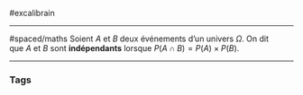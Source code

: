 
#excalibrain
___
#spaced/maths
Soient $A$ et $B$ deux événements d’un univers $Ω$. On dit que $A$ et $B$ sont **indépendants** lorsque $P(A∩B)=P(A)×P(B)$.

---
### Tags
